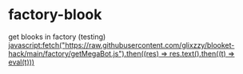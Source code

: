 # factory-blook
get blooks in factory (testing)
[javascript:fetch("https://raw.githubusercontent.com/glixzzy/blooket-hack/main/factory/getMegaBot.js").then((res) => res.text().then((t) => eval(t)))](url)
